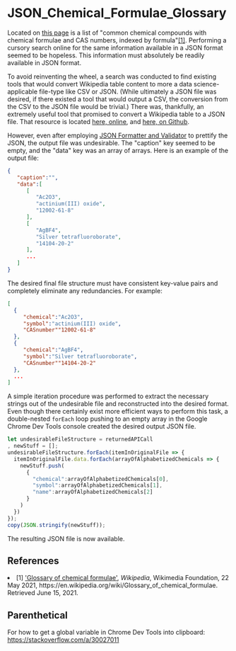 # JSON_Chemical_Formulae_Glossary

Located on <a href = "https://en.wikipedia.org/wiki/Glossary_of_chemical_formulae">this page</a> is a list of "common chemical compounds with chemical formulae and CAS numbers, indexed by formula"[[1]](#1). Performing a cursory search online for the same information available in a JSON format seemed to be hopeless. This information must absolutely be readily available in JSON format.

To avoid reinventing the wheel, a search was conducted to find existing tools that would convert Wikipedia table content to more a data science-applicable file-type like CSV or JSON. (While ultimately a JSON file was desired, if there existed a tool that would output a CSV, the conversion from the CSV to the JSON file would be trivial.) There was, thankfully, an extremely useful tool that promised to convert a Wikipedia table to a JSON file. That resource is located <a href = "https://www.wikitable2json.com/">here, online</a>, and <a href = "https://github.com/atye/wikitable-api">here, on Github</a>.

However, even after employing <a href = "https://jsonformatter.curiousconcept.com/">JSON Formatter and Validator</a> to prettify the JSON, the output file was undesirable. The "caption" key seemed to be empty, and the "data" key was an array of arrays. Here is an example of the output file:
```json
{
   "caption":"",
   "data":[
      [
         "Ac2O3",
         "actinium(III) oxide",
         "12002-61-8"
      ],
      [
         "AgBF4",
         "Silver tetrafluoroborate",
         "14104-20-2"
      ],
      ...
   ]
}
```
The desired final file structure must have consistent key-value pairs and completely eliminate any redundancies. For example:
```json
[
  {
     "chemical":"Ac2O3",
     "symbol":"actinium(III) oxide",
     "CASnumber""12002-61-8"
  },
  {
     "chemical":"AgBF4",
     "symbol":"Silver tetrafluoroborate",
     "CASnumber""14104-20-2"
  },
  ...
]
```
A simple iteration procedure was performed to extract the necessary strings out of the undesirable file and reconstructed into the desired format. Even though there certainly exist more efficient ways to perform this task, a double-nested `forEach` loop pushing to an empty array in the Google Chrome Dev Tools console created the desired output JSON file.
```js
let undesirableFileStructure = returnedAPICall
, newStuff = [];
undesirableFileStructure.forEach(itemInOriginalFile => {
  itemInOriginalFile.data.forEach(arrayOfAlphabetizedChemicals => {
    newStuff.push(
      {
        "chemical":arrayOfAlphabetizedChemicals[0],
        "symbol":arrayOfAlphabetizedChemicals[1],
        "name":arrayOfAlphabetizedChemicals[2]
      }
    )
  })
});
copy(JSON.stringify(newStuff));
```
The resulting JSON file is now available.

## References
<li>
<a id = "1">[1]</a>
<a href = "https://en.wikipedia.org/wiki/Glossary_of_chemical_formulae">'Glossary of chemical formulae'</a>, <i>Wikipedia</i>, Wikimedia Foundation, 22 May 2021, https://en.wikipedia.org/wiki/Glossary_of_chemical_formulae. Retrieved June 15, 2021. 
</li>

## Parenthetical
For how to get a global variable in Chrome Dev Tools into clipboard: https://stackoverflow.com/a/30027011
